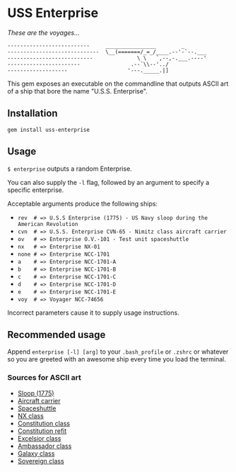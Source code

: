 # USS Enterprise

*These are the voyages...*

```
--------------------------     ________________        _
-----------------------------  \__(=======/_=_/____.--'-`--.___
---------------------------              \ \   `,--,-.___.----'
-----------------------                .--`\\--'../
-------------------                   '---._____.|]
```


This gem exposes an executable on the commandline that outputs ASCII art of a ship that bore the name "U.S.S. Enterprise".

## Installation

`gem install uss-enterprise`

## Usage

`$ enterprise` outputs a random Enterprise.

You can also supply the `-l` flag, followed by an argument to specify a specific enterprise.

Acceptable arguments produce the following ships:

- `rev  # => U.S.S Enterprise (1775) - US Navy sloop during the American Revolution`
- `cvn  # => U.S.S. Enterprise CVN-65 - Nimitz class aircraft carrier`
- `ov   # => Enterprise O.V.-101 - Test unit spaceshuttle`
- `nx   # => Enterprise NX-01`
- `none # => Enterprise NCC-1701`
- `a    # => Enterprise NCC-1701-A`
- `b    # => Enterprise NCC-1701-B`
- `c    # => Enterprise NCC-1701-C`
- `d    # => Enterprise NCC-1701-D`
- `e    # => Enterprise NCC-1701-E`
- `voy  # => Voyager NCC-74656` 

Incorrect parameters cause it to supply usage instructions.

## Recommended usage

Append `enterprise [-l] [arg]` to your `.bash_profile` or `.zshrc` or whatever so you are greeted with an awesome ship every time you load the terminal.


### Sources for ASCII art

- [Sloop (1775)](http://www.ascii-code.com/ascii-art/vehicles/boats.php)
- [Aircraft carrier](http://carrier.ascii.uk/)
- [Spaceshuttle](http://www.ascii-code.com/ascii-art/space/spaceships.php)
- [NX class](https://startrekasciiart.blogspot.co.uk/2011/05/nx-class.html)
- [Constitution class](https://startrekasciiart.blogspot.co.uk/2011/06/constitution-class.html)
- [Constitution refit](https://startrekasciiart.blogspot.co.uk/2011/06/constitution-class-refit.html)
- [Excelsior class](https://startrekasciiart.blogspot.co.uk/2011/05/excelsior-class.html)
- [Ambassador class](https://startrekasciiart.blogspot.co.uk/2011/06/ambassador-class.html)
- [Galaxy class](https://startrekasciiart.blogspot.co.uk/2011/05/galaxy-class.html)
- [Sovereign class](https://startrekasciiart.blogspot.co.uk/2011/05/sovereign-class.html)
